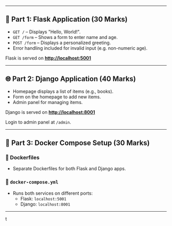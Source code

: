 
---

## 🧱 Part 1: Flask Application (30 Marks)

- `GET /` – Displays "Hello, World!".
- `GET /form` – Shows a form to enter name and age.
- `POST /form` – Displays a personalized greeting.
- Error handling included for invalid input (e.g. non-numeric age).

Flask is served on **[http://localhost:5001](http://localhost:5001)**

---

## 🌐 Part 2: Django Application (40 Marks)

- Homepage displays a list of items (e.g., books).
- Form on the homepage to add new items.
- Admin panel for managing items.

Django is served on **[http://localhost:8001](http://localhost:8001)**

Login to admin panel at `/admin`.

---

## 🐳 Part 3: Docker Compose Setup (30 Marks)

### 📄 Dockerfiles
- Separate Dockerfiles for both Flask and Django apps.

### 🔧 `docker-compose.yml`
- Runs both services on different ports:
  - Flask: `localhost:5001`
  - Django: `localhost:8001`

---


t
